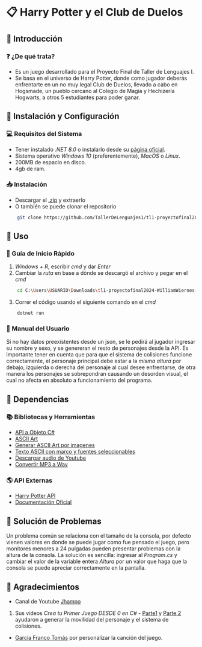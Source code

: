 # :clipboard: Harry Potter y el Club de Duelos

## :star2: Introducción
### :question: ¿De qué trata?
- Es un juego desarrollado para el Proyecto Final de Taller de Lenguajes I.  
- Se basa en el universo de Harry Potter, donde como jugador deberás enfrentarte en un no muy legal Club de Duelos, llevado a cabo en Hogsmade, un pueblo cercano al Colegio de Magía y Hechizería Hogwarts, a otros 5 estudiantes para poder ganar.  

## :nut_and_bolt: Instalación y Configuración
### :computer: Requisitos del Sistema
- Tener instalado _.NET 8.0_ o instalarlo desde su [página oficial](https://dotnet.microsoft.com/en-us/download/dotnet/8.0).
- Sistema operativo _Windows 10_ (preferentemente), _MacOS_ o _Linux_.
- 200MB de espacio en disco.
- 4gb de ram.

### :inbox_tray: Instalación
- Descargar el [.zip](https://github.com/TallerDeLenguajes1/tl1-proyectofinal2024-WilliamWiernes/archive/refs/heads/main.zip) y extraerlo
- O también se puede clonar el repositorio
``` bash
    git clone https://github.com/TallerDeLenguajes1/tl1-proyectofinal2024-WilliamWiernes.git
```

## :book: Uso
### :rocket: Guía de Inicio Rápido
1. _Windows_ + _R_, escribir *cmd* y dar _Enter_
2. Cambiar la *ruta* en base a dónde se descargó el archivo y pegar en el *cmd*
``` bash
    cd C:\Users\USUARIO\Downloads\tl1-proyectofinal2024-WilliamWiernes-main
```
3. Correr el código usando el siguiente comando en el *cmd*
``` bash
    dotnet run
```

### :memo: Manual del Usuario
Si no hay datos preexistentes desde un json, se le pedirá al jugador ingresar su nombre y sexo, y se genereran el resto de personajes desde la API.
Es importante tener en cuenta que para que el sistema de colisiones funcione correctamente, el personaje principal debe estar a la *misma altura* por debajo, izquierda o derecha del personaje al cual desee enfrentarse, de otra manera los personajes se sobrepondran causando un desorden visual, el cual no afecta en absoluto a funcionamiento del programa.

## :link: Dependencias
### :books: Bibliotecas y Herramientas
- [API a Objeto C#](https://json2csharp.com/)
- [ASCII Art](https://emojicombos.com/harry-potter-ascii-art)
- [Generar ASCII Art por imagenes](https://www.ascii-art-generator.org/)
- [Texto ASCII con marco y fuentes seleccionables](https://www.asciiart.eu/text-to-ascii-art)
- [Descargar audio de Youtube](https://flvto.pro/es16/)
- [Convertir MP3 a Wav](https://convertio.co/es/audio-converter/)
### :earth_americas: API Externas
- [Harry Potter API](https://hp-api.onrender.com/api/characters/students)
- [Documentación Oficial](https://learn.microsoft.com/en-us/dotnet/csharp/)

## :wrench: Solución de Problemas
Un problema común se relaciona con el tamaño de la consola, por defecto vienen valores en donde se puede jugar como fue pensado el juego, pero monitores menores a 24 pulgadas pueden presentar problemas con la altura de la consola. La solución es sencilla: ingresar al _Program.cs_ y cambiar el valor de la variable entera _Altura_ por un valor que haga que la consola se puede apreciar correctamente en la pantalla.

## :pray: Agradecimientos
- Canal de Youtube [Jhampo](https://www.youtube.com/@jhampo)
1. Sus videos _Crea tu Primer Juego DESDE 0 en C# -_ [Parte1](https://www.youtube.com/watch?v=SqNOKrVey_w&t=311s) y [Parte 2](https://www.youtube.com/watch?v=ibRU8I5pLG0&t=930s) ayudaron a generar la movilidad del personaje y el sistema de colisiones.
- [García Franco Tomás](https://github.com/FrancoTms) por personalizar la canción del juego.  